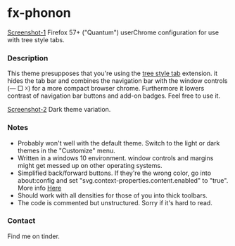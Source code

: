 # fx-phonon

[Screenshot-1](screens/phonon001-light.png?raw=true)
Firefox 57+ ("Quantum") userChrome configuration for use with tree style tabs.

### Description
This theme presupposes that you're using the [tree style tab](https://addons.mozilla.org/en-US/firefox/addon/tree-style-tab/) extension. it hides the tab bar and combines the navigation bar with the window controls (— □ ☓) for a more compact browser chrome. Furthermore it lowers contrast of navigation bar buttons and add-on badges. Feel free to use it.

[Screenshot-2](screens/phonon001-dark.png?raw=true)
Dark theme variation.

### Notes
- Probably won't well with the default theme. Switch to the light or dark themes in the "Customize" menu.
- Written in a windows 10 environment. window controls and margins might get messed up on other operating systems.
- Simplified back/forward buttons. If they're the wrong color, go into about:config and set "svg.context-properties.content.enabled" to "true".  More info [Here](https://developer.mozilla.org/en-US/docs/Web/CSS/-moz-context-properties)
- Should work with all densities for those of you into thick toolbars.
- The code is commented but unstructured. Sorry if it's hard to read.

### Contact
Find me on tinder.